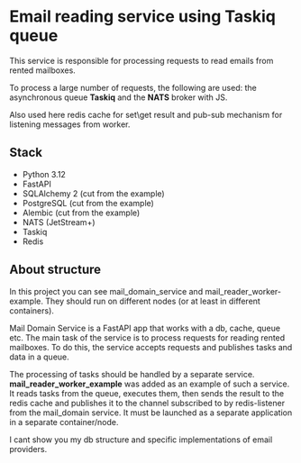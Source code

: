 # Email reading service using Taskiq queue
This service is responsible for processing requests to read emails from rented mailboxes.

To process a large number of requests, the following are used: the asynchronous queue **Taskiq** and the **NATS** broker with JS. 

Also used here redis cache for set\get result and pub-sub mechanism for listening messages from worker. 

## Stack
* Python 3.12
* FastAPI 
* SQLAlchemy 2 (cut from the example)
* PostgreSQL (cut from the example)
* Alembic (cut from the example)
* NATS (JetStream+)
* Taskiq
* Redis

## About structure

In this project you can see mail_domain_service and mail_reader_worker-example. They should run on different nodes (or at least in different containers).

Mail Domain Service is a FastAPI app that works with a db, cache, queue etc. The main task of the service is to process requests for reading rented mailboxes. To do this, the service accepts requests and publishes tasks and data in a queue. 

The processing of tasks should be handled by a separate service. **mail_reader_worker_example** was added as an example of such a service. It reads tasks from the queue, executes them, then sends the result to the redis cache and publishes it to the channel subscribed to by redis-listener from the mail_domain service.
It must be launched as a separate application in a separate container/node.

I cant show you my db structure and specific implementations of email providers.